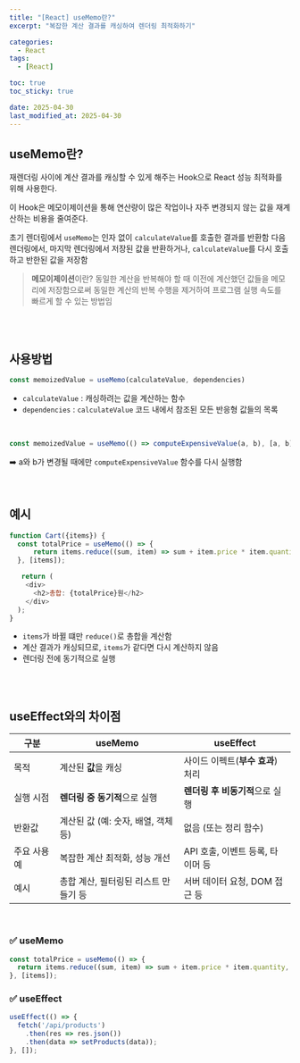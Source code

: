 ```yaml
---
title: "[React] useMemo란?"
excerpt: "복잡한 계산 결과를 캐싱하여 렌더링 최적화하기"

categories:
  - React
tags:
  - [React]

toc: true
toc_sticky: true

date: 2025-04-30
last_modified_at: 2025-04-30
---
```


## useMemo란?
재렌더링 사이에 계산 결과를 캐싱할 수 있게 해주는 Hook으로 React 성능 최적화를 위해 사용한다.

이 Hook은 메모이제이션을 통해 연산량이 많은 작업이나 자주 변경되지 않는 값을 재계산하는 비용을 줄여준다.

초기 렌더링에서 `useMemo`는 인자 없이 `calculateValue`를 호출한 결과를 반환함
다음 렌더링에서, 마지막 렌더링에서 저장된 값을 반환하거나, `calculateValue`를 다시 호출하고 반한된 값을 저장함


> **메모이제이션**이란? 동일한 계산을 반복해야 할 때 이전에 계산했던 값들을 메모리에 저장함으로써 동일한 계산의 반복 수행을 제거하여 프로그램 실행 속도를 빠르게 할 수 있는 방법임
<br/>
<br/>

## 사용방법
```js
const memoizedValue = useMemo(calculateValue, dependencies)
```
- `calculateValue` :  캐싱하려는 값을 계산하는 함수
- `dependencies` : `calculateValue` 코드 내에서 참조된 모든 반응형 값들의 목록
<br/>

```js
const memoizedValue = useMemo(() => computeExpensiveValue(a, b), [a, b]);
```
➡️ a와 b가 변경될 때에만 `computeExpensiveValue` 함수를 다시 실행함
<br/>  
<br/>  

## 예시
```js
function Cart({items}) {
  const totalPrice = useMemo(() => {
      return items.reduce((sum, item) => sum + item.price * item.quantity, 0);
  }, [items]);

   return (
    <div>
      <h2>총합: {totalPrice}원</h2>
    </div>
  );
}
```
- `items`가 바뀔 떄만 `reduce()`로 총합을 계산함
- 계산 결과가 캐싱되므로, `items`가 같다면 다시 계산하지 않음
- 렌더링 전에 동기적으로 실행
<br/>  
<br/>

## useEffect와의 차이점
| 구분      | useMemo                 | useEffect             |
| ------- | ----------------------- | --------------------- |
| 목적      | 계산된 **값**을 캐싱           | 사이드 이펙트(**부수 효과**) 처리 |
| 실행 시점   | **렌더링 중 동기적**으로 실행      | **렌더링 후 비동기적**으로 실행   |
| 반환값     | 계산된 값 (예: 숫자, 배열, 객체 등) | 없음 (또는 정리 함수)         |
| 주요 사용 예 | 복잡한 계산 최적화, 성능 개선       | API 호출, 이벤트 등록, 타이머 등 |
| 예시      | 총합 계산, 필터링된 리스트 만들기 등   | 서버 데이터 요청, DOM 접근 등   |
<br/>  

<h3>✅ useMemo</h3>

```js
const totalPrice = useMemo(() => {
  return items.reduce((sum, item) => sum + item.price * item.quantity, 0);
}, [items]);
```

<h3>✅ useEffect</h3>

```js
useEffect(() => {
  fetch('/api/products')
    .then(res => res.json())
    .then(data => setProducts(data));
}, []);

```
